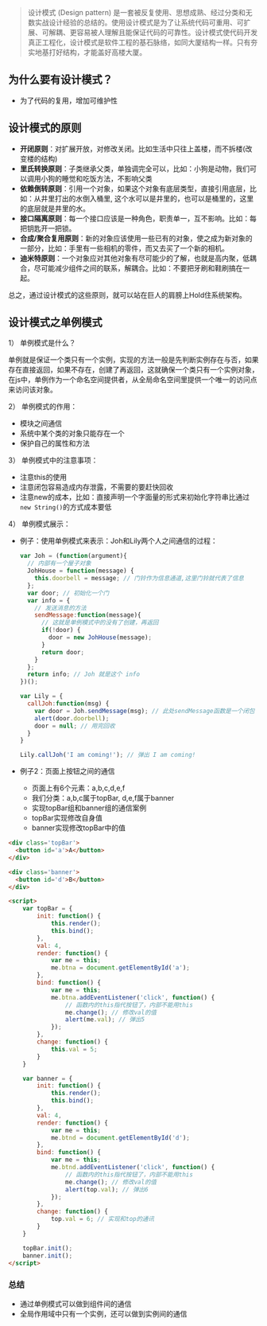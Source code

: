 > 设计模式 (Design pattern) 是一套被反复使用、思想成熟、经过分类和无数实战设计经验的总结的。使用设计模式是为了让系统代码可重用、可扩展、可解耦、更容易被人理解且能保证代码的可靠性。设计模式使代码开发真正工程化，设计模式是软件工程的基石脉络，如同大厦结构一样。只有夯实地基打好结构，才能盖好高楼大厦。

## 为什么要有设计模式？

- 为了代码的复用，增加可维护性

## 设计模式的原则

- __开闭原则__：对扩展开放，对修改关闭。比如生活中只往上盖楼，而不拆楼(改变楼的结构)
- __里氏转换原则__：子类继承父类，单独调完全可以，比如：小狗是动物，我们可以调用小狗的睡觉和吃饭方法，不影响父类
- __依赖倒转原则__：引用一个对象，如果这个对象有底层类型，直接引用底层，比如：从井里打出的水倒入桶里, 这个水可以是井里的，也可以是桶里的，这里的底层就是井里的水。
- __接口隔离原则__：每一个接口应该是一种角色，职责单一，互不影响。比如：每把钥匙开一把锁。
- __合成/聚合复用原则__：新的对象应该使用一些已有的对象，使之成为新对象的一部分，比如：手里有一些相机的零件，而又去买了一个新的相机。
- __迪米特原则__：一个对象应对其他对象有尽可能少的了解，也就是高内聚，低耦合，尽可能减少组件之间的联系，解耦合。比如：不要把牙刷和鞋刷搞在一起。

总之，通过设计模式的这些原则，就可以站在巨人的肩膀上Hold住系统架构。

## 设计模式之单例模式

1） 单例模式是什么？

单例就是保证一个类只有一个实例，实现的方法一般是先判断实例存在与否，如果存在直接返回，如果不存在，创建了再返回，这就确保一个类只有一个实例对象，在js中，单例作为一个命名空间提供者，从全局命名空间里提供一个唯一的访问点来访问该对象。

2） 单例模式的作用：

- 模块之间通信
- 系统中某个类的对象只能存在一个
- 保护自己的属性和方法

3） 单例模式中的注意事项：
- 注意this的使用
- 注意闭包容易造成内存泄露，不需要的要赶快回收
- 注意new的成本，比如：直接声明一个字面量的形式来初始化字符串比通过`new String()`的方式成本要低

4） 单例模式展示：

- 例子：使用单例模式来表示：Joh和Lily两个人之间通信的过程：
  ```javascript
  var Joh = (function(argument){
    // 内部有一个屋子对象
    JohHouse = function(message) {
      this.doorbell = message; // 门铃作为信息通道,这里门铃就代表了信息
    };
    var door; // 初始化一个门
    var info = {
      // 发送消息的方法
      sendMessage:function(message){
        // 这就是单例模式中的没有了创建，再返回
        if(!door) {
          door = new JohHouse(message);
        }
        return door;
      }
    };
    return info; // Joh 就是这个 info
  })();

  var Lily = {
    callJoh:function(msg) {
      var door = Joh.sendMessage(msg); // 此处sendMessage函数是一个闭包
      alert(door.doorbell);
      door = null; // 用完回收
    }
  }

  Lily.callJoh('I am coming!'); // 弹出 I am coming!
  ```

- 例子2：页面上按钮之间的通信
  * 页面上有6个元素：a,b,c,d,e,f
  * 我们分类：a,b,c属于topBar, d,e,f属于banner
  * 实现topBar组和banner组的通信案例
  * topBar实现修改自身值
  * banner实现修改topBar中的值
```html
<div class='topBar'>
  <button id='a'>A</button>
</div>

<div class='banner'>
  <button id='d'>B</button>
</div>

<script>
    var topBar = {
        init: function() {
            this.render();
            this.bind();
        },
        val: 4,
        render: function() {
            var me = this;
            me.btna = document.getElementById('a');
        },
        bind: function() {
            var me = this;
            me.btna.addEventListener('click', function() {
                // 函数内的this指代按钮了，内部不能用this
                me.change(); // 修改val的值
                alert(me.val); // 弹出5
            });
        },
        change: function() {
            this.val = 5;
        }
    }

    var banner = {
        init: function() {
            this.render();
            this.bind();
        },
        val: 4,
        render: function() {
            var me = this;
            me.btnd = document.getElementById('d');
        },
        bind: function() {
            var me = this;
            me.btnd.addEventListener('click', function() {
                // 函数内的this指代按钮了，内部不能用this
                me.change(); // 修改val的值
                alert(top.val); // 弹出6
            });
        },
        change: function() {
            top.val = 6; // 实现和top的通讯
        }
    }

    topBar.init();
    banner.init();
</script>
```

### 总结

- 通过单例模式可以做到组件间的通信
- 全局作用域中只有一个实例，还可以做到实例间的通信